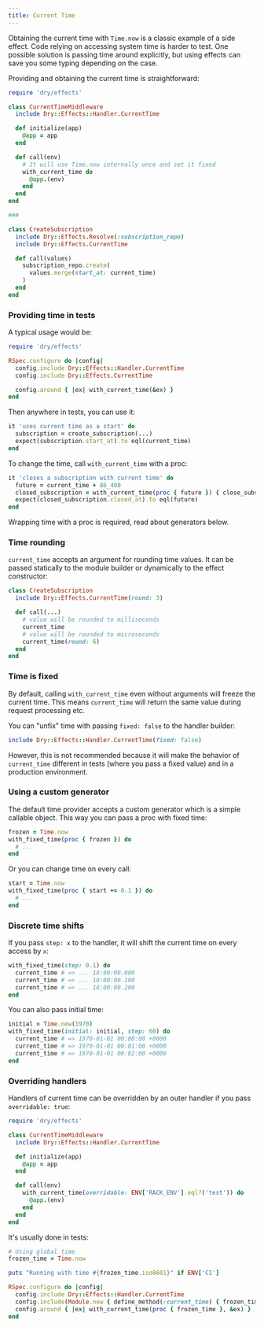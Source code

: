 ```yaml
---
title: Current Time
---
```


Obtaining the current time with `Time.now` is a classic example of a side effect. Code relying on accessing system time is harder to test. One possible solution is passing time around explicitly, but using effects can save you some typing depending on the case.

Providing and obtaining the current time is straightforward:

```ruby
require 'dry/effects'

class CurrentTimeMiddleware
  include Dry::Effects::Handler.CurrentTime

  def initialize(app)
    @app = app
  end

  def call(env)
    # It will use Time.now internally once and set it fixed
    with_current_time do
      @app.(env)
    end
  end
end

###

class CreateSubscription
  include Dry::Effects.Resolve(:subscription_repo)
  include Dry::Effects.CurrentTime

  def call(values)
    subscription_repo.create(
      values.merge(start_at: current_time)
    )
  end
end
```

### Providing time in tests

A typical usage would be:

```ruby
require 'dry/effects'

RSpec.configure do |config|
  config.include Dry::Effects::Handler.CurrentTime
  config.include Dry::Effects.CurrentTime

  config.around { |ex| with_current_time(&ex) }
end
```

Then anywhere in tests, you can use it:

```ruby
it 'uses current time as a start' do
  subscription = create_subscription(...)
  expect(subscription.start_at).to eql(current_time)
end
```

To change the time, call `with_current_time` with a proc:

```ruby
it 'closes a subscription with current time' do
  future = current_time + 86_400
  closed_subscription = with_current_time(proc { future }) { close_subscription(subscription) }
  expect(closed_subscription.closed_at).to eql(future)
end
```

Wrapping time with a proc is required, read about generators below.

### Time rounding

`current_time` accepts an argument for rounding time values. It can be passed statically to the module builder or dynamically to the effect constructor:

```ruby
class CreateSubscription
  include Dry::Effects.CurrentTime(round: 3)

  def call(...)
    # value will be rounded to milliseconds
    current_time
    # value will be rounded to microseconds
    current_time(round: 6)
  end
end
```

### Time is fixed

By default, calling `with_current_time` even without arguments will freeze the current time. This means `current_time` will return the same value during request processing etc.

You can "unfix" time with passing `fixed: false` to the handler builder:

```ruby
include Dry::Effects::Handler.CurrentTime(fixed: false)
```

However, this is not recommended because it will make the behavior of `current_time` different in tests (where you pass a fixed value) and in a production environment.

### Using a custom generator

The default time provider accepts a custom generator which is a simple callable object. This way you can pass a proc with fixed time:

```ruby
frozen = Time.now
with_fixed_time(proc { frozen }) do
  # ...
end
```

Or you can change time on every call:

```ruby
start = Time.now
with_fixed_time(proc { start += 0.1 }) do
  # ...
end
```

### Discrete time shifts

If you pass `step: x` to the handler, it will shift the current time on every access by `x`:

```ruby
with_fixed_time(step: 0.1) do
  current_time # => ... 18:00:00.000
  current_time # => ... 18:00:00.100
  current_time # => ... 18:00:00.200
end
```

You can also pass initial time:

```ruby
initial = Time.new(1970)
with_fixed_time(initial: initial, step: 60) do
  current_time # => 1970-01-01 00:00:00 +0000
  current_time # => 1970-01-01 00:01:00 +0000
  current_time # => 1970-01-01 00:02:00 +0000
end
```

### Overriding handlers

Handlers of current time can be overridden by an outer handler if you pass `overridable: true`:

```ruby
require 'dry/effects'

class CurrentTimeMiddleware
  include Dry::Effects::Handler.CurrentTime

  def initialize(app)
    @app = app
  end

  def call(env)
    with_current_time(overridable: ENV['RACK_ENV'].eql?('test')) do
      @app.(env)
    end
  end
end
```

It's usually done in tests:

```ruby
# Using global time
frozen_time = Time.now

puts "Running with time #{frozen_time.iso8601}" if ENV['CI']

RSpec.configure do |config|
  config.include Dry::Effects::Handler.CurrentTime
  config.include(Module.new { define_method(:current_time) { frozen_time } })
  config.around { |ex| with_current_time(proc { frozen_time }, &ex) }
end
```
